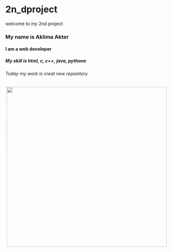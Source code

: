# 2n_dproject
welcome to my 2nd project

### My name is Aklima Akter

 #### I am a web devoloper

##### My skill is html, c, c++, java, pythone

###### Today my work is creat new repasitory

<img src="https://encrypted-tbn0.gstatic.com/images?q=tbn:ANd9GcQggv3TQhYKxLP7c9tj32Mge3CivUYgYowNWg&usqp=CAU"
align="right"
width="500">

___
~~~HTML
<!DOCTYPE html>
<html lang="en">
<head>
    <meta charset="UTF-8">
    <meta http-equiv="X-UA-Compatible" content="IE=edge">
    <meta name="viewport" content="width=device-width, initial-scale=1.0">
    <title>Document</title>
</head>
<body>
    <h1>Aklima Akter</h1>
</body>
</html>
~~~

